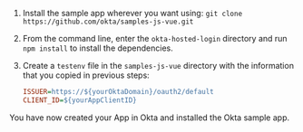 1. Install the sample app wherever you want using: `git clone https://github.com/okta/samples-js-vue.git`
2. From the command line, enter the `okta-hosted-login` directory and run `npm install` to install the dependencies.
3. Create a `testenv` file in the  `samples-js-vue` directory with the  information that you copied in previous steps:

    ```ini
    ISSUER=https://${yourOktaDomain}/oauth2/default
    CLIENT_ID=${yourAppClientID}
    ```

You have now created your App in Okta and installed the Okta <StackSelector snippet="applang" noSelector inline /> sample app.
